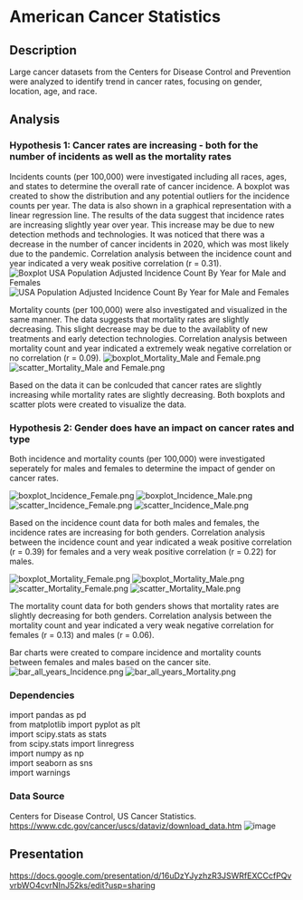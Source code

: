 # American Cancer Statistics

## Description

Large cancer datasets from the Centers for Disease Control and Prevention were analyzed to identify trend in cancer rates, focusing on gender, location, age, and race. 

## Analysis
### Hypothesis 1: Cancer rates are increasing - both for the number of incidents as well as the mortality rates
Incidents counts (per 100,000) were investigated including all races, ages, and states to determine the overall rate of cancer incidence. A boxplot was created to show the distribution and any potential outliers for the incidence counts per year. The data is also shown in a graphical representation with a linear regression line. The results of the data suggest that incidence rates are increasing slightly year over year. This increase may be due to new detection methods and technologies. It was noticed that there was a decrease in the number of cancer incidents in 2020, which was most likely due to the pandemic. Correlation analysis between the incidence count and year indicated a very weak positive correlation (r = 0.31). 
![Boxplot USA Population Adjusted Incidence Count By Year for Male and Females](https://github.com/cassidyschul/American_cancer_stats/blob/main/Figures/boxplot_Incidence_Male%20and%20Female.png?raw=true)
![USA Population Adjusted Incidence Count By Year for Male and Females](https://github.com/cassidyschul/American_cancer_stats/blob/main/Figures/scatter_Incidence_Male%20and%20Female.png?raw=true)

Mortality counts (per 100,000) were also investigated and visualized in the same manner. The data suggests that mortality rates are slightly decreasing. This slight decrease may be due to the availablity of new treatments and early detection technologies. Correlation analysis between mortality count and year indicated a extremely weak negative correlation or no correlation (r = 0.09). 
![boxplot_Mortality_Male and Female.png](https://github.com/cassidyschul/American_cancer_stats/blob/main/Figures/boxplot_Mortality_Male%20and%20Female.png?raw=true)
![scatter_Mortality_Male and Female.png](https://github.com/cassidyschul/American_cancer_stats/blob/main/Figures/scatter_Mortality_Male%20and%20Female.png?raw=true)

Based on the data it can be conlcuded that cancer rates are slightly increasing while mortality rates are slightly decreasing. Both boxplots and scatter plots were created to visualize the data. 

### Hypothesis 2: Gender does have an impact on cancer rates and type
Both incidence and mortality counts (per 100,000) were investigated seperately for males and females to determine the impact of gender on cancer rates. 

![boxplot_Incidence_Female.png](https://github.com/cassidyschul/American_cancer_stats/blob/main/Figures/boxplot_Incidence_Female.png?raw=true)
![boxplot_Incidence_Male.png](https://github.com/cassidyschul/American_cancer_stats/blob/main/Figures/boxplot_Incidence_Male.png?raw=true)
![scatter_Incidence_Female.png](https://github.com/cassidyschul/American_cancer_stats/blob/main/Figures/scatter_Incidence_Female.png?raw=true)
![scatter_Incidence_Male.png](https://github.com/cassidyschul/American_cancer_stats/blob/main/Figures/scatter_Incidence_Male.png?raw=true)

Based on the incidence count data for both males and females, the incidence rates are increasing for both genders. Correlation analysis between the incidence count and year indicated a weak positive correlation (r = 0.39) for females and a very weak positive correlation (r = 0.22) for males. 

![boxplot_Mortality_Female.png](https://github.com/cassidyschul/American_cancer_stats/blob/main/Figures/boxplot_Mortality_Female.png?raw=true)
![boxplot_Mortality_Male.png](https://github.com/cassidyschul/American_cancer_stats/blob/main/Figures/boxplot_Mortality_Male.png?raw=true)
![scatter_Mortality_Female.png](https://github.com/cassidyschul/American_cancer_stats/blob/main/Figures/scatter_Mortality_Female.png?raw=true)
![scatter_Mortality_Male.png](https://github.com/cassidyschul/American_cancer_stats/blob/main/Figures/scatter_Mortality_Male.png?raw=true)

The mortality count data for both genders shows that mortality rates are slightly decreasing for both genders. Correlation analysis between the mortality count and year indicated a very weak negative correlation for females (r = 0.13) and males (r = 0.06). 

Bar charts were created to compare incidence and mortality counts between females and males based on the cancer site. 
![bar_all_years_Incidence.png](https://github.com/cassidyschul/American_cancer_stats/blob/main/Figures/bar_all_years_Incidence.png?raw=true)
![bar_all_years_Mortality.png](https://github.com/cassidyschul/American_cancer_stats/blob/main/Figures/bar_all_years_Mortality.png?raw=true)

### Dependencies

import pandas as pd\
from matplotlib import pyplot as plt\
import scipy.stats as stats\
from scipy.stats import linregress\
import numpy as np\
import seaborn as sns\
import warnings


### Data Source

Centers for Disease Control, US Cancer Statistics.
https://www.cdc.gov/cancer/uscs/dataviz/download_data.htm
![image](https://github.com/cassidyschul/American_cancer_stats/assets/150754166/3dfb8ade-5bcf-4d71-876e-8d4e720d9404)

## Presentation
https://docs.google.com/presentation/d/16uDzYJyzhzR3JSWRfEXCCcfPQvvrbWO4cvrNInJ52ks/edit?usp=sharing
